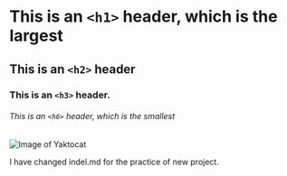 # This is an `<h1>` header, which is the largest

## This is an `<h2>` header

### This is an `<h3>` header.

###### This is an `<h6>` header, which is the smallest

![Image of Yaktocat](https://octodex.github.com/images/yaktocat.png)

I have changed indel.md for the practice of new project.
